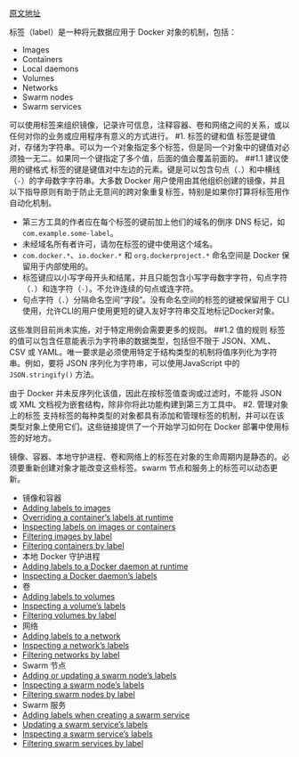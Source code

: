 [原文地址](https://docs.docker.com/config/labels-custom-metadata/)

标签（label）是一种将元数据应用于 Docker 对象的机制，包括：

- Images
- Containers
- Local daemons
- Volumes
- Networks
- Swarm nodes
- Swarm services

可以使用标签来组织镜像，记录许可信息，注释容器、卷和网络之间的关系，或以任何对你的业务或应用程序有意义的方式进行。
#1. 标签的键和值
标签是键值对，存储为字符串。可以为一个对象指定多个标签，但是同一个对象中的键值对必须独一无二。如果同一个键指定了多个值，后面的值会覆盖前面的。
##1.1 建议使用的键格式
标签的键是键值对中左边的元素。键是可以包含句点（`.`）和中横线（`-`）的字母数字字符串。大多数 Docker 用户使用由其他组织创建的镜像，并且以下指导原则有助于防止无意间的跨对象重复标签，特别是如果你打算将标签用作自动化机制。

- 第三方工具的作者应在每个标签的键前加上他们的域名的倒序 DNS 标记，如 `com.example.some-label`。
- 未经域名所有者许可，请勿在标签的键中使用这个域名。
- `com.docker.*`、`io.docker.*` 和 `org.dockerproject.*` 命名空间是 Docker 保留用于内部使用的。
- 标签键应以小写字母开头和结尾，并且只能包含小写字母数字字符，句点字符（`.`）和连字符（`-`）。不允许连续的句点或连字符。
- 句点字符（`.`）分隔命名空间“字段”。没有命名空间的标签的键被保留用于 CLI 使用，允许CLI的用户使用更短的键入友好字符串交互地标记Docker对象。

这些准则目前尚未实施，对于特定用例会需要更多的规则。
##1.2 值的规则
标签的值可以包含任意能表示为字符串的数据类型，包括但不限于 JSON、XML、CSV 或 YAML。唯一要求是必须使用特定于结构类型的机制将值序列化为字符串。例如，要将 JSON 序列化为字符串，可以使用JavaScript 中的 `JSON.stringify()` 方法。

由于 Docker 并未反序列化该值，因此在按标签值查询或过滤时，不能将 JSON 或 XML 文档视为嵌套结构，除非你将此功能构建到第三方工具中。
#2. 管理对象上的标签
支持标签的每种类型的对象都具有添加和管理标签的机制，并可以在该类型对象上使用它们。这些链接提供了一个开始学习如何在 Docker 部署中使用标签的好地方。

镜像、容器、本地守护进程、卷和网络上的标签在对象的生命周期内是静态的。必须要重新创建对象才能改变这些标签。swarm 节点和服务上的标签可以动态更新。

- 镜像和容器
 - [Adding labels to images](https://docs.docker.com/engine/reference/builder/#label)
 - [Overriding a container’s labels at runtime](https://docs.docker.com/engine/reference/commandline/run/#set-metadata-on-container--l---label---label-file)
 - [Inspecting labels on images or containers](https://docs.docker.com/engine/reference/commandline/inspect/)
 - [Filtering images by label](https://docs.docker.com/engine/reference/commandline/images/#filtering)
 - [Filtering containers by label](https://docs.docker.com/engine/reference/commandline/ps/#filtering)
- 本地 Docker 守护进程
 - [Adding labels to a Docker daemon at runtime](https://docs.docker.com/engine/reference/commandline/dockerd/)
 - [Inspecting a Docker daemon’s labels](https://docs.docker.com/engine/reference/commandline/info/)
- 卷
 - [Adding labels to volumes](https://docs.docker.com/engine/reference/commandline/volume_create/)
 - [Inspecting a volume’s labels](https://docs.docker.com/engine/reference/commandline/volume_inspect/)
 - [Filtering volumes by label](https://docs.docker.com/engine/reference/commandline/volume_ls/#filtering)
- 网络
 - [Adding labels to a network](https://docs.docker.com/engine/reference/commandline/network_create/)
 - [Inspecting a network’s labels](https://docs.docker.com/engine/reference/commandline/network_inspect/)
 - [Filtering networks by label](https://docs.docker.com/engine/reference/commandline/network_ls/#filtering)
- Swarm 节点
 - [Adding or updating a swarm node’s labels](https://docs.docker.com/engine/reference/commandline/node_update/#add-label-metadata-to-a-node)
 - [Inspecting a swarm node’s labels](https://docs.docker.com/engine/reference/commandline/node_inspect/)
 - [Filtering swarm nodes by label](https://docs.docker.com/engine/reference/commandline/node_ls/#filtering)
- Swarm 服务
 - [Adding labels when creating a swarm service](https://docs.docker.com/engine/reference/commandline/service_create/#set-metadata-on-a-service-l-label)
 - [Updating a swarm service’s labels](https://docs.docker.com/engine/reference/commandline/service_update/)
 - [Inspecting a swarm service’s labels](https://docs.docker.com/engine/reference/commandline/service_inspect/)
 - [Filtering swarm services by label](https://docs.docker.com/engine/reference/commandline/service_ls/#filtering)